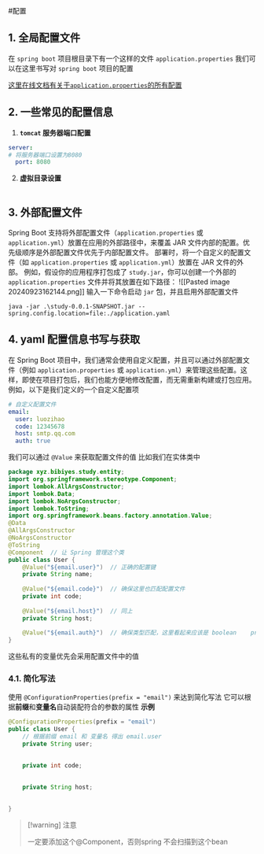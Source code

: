 #配置
## 1. 全局配置文件

在 `spring boot` 项目根目录下有一个这样的文件 `application.properties`
我们可以在这里书写对 `spring boot` 项目的配置

[这里在线文档有关于`application.properties`的所有配置](https://docs.spring.io/spring-boot/appendix/application-properties/index.html#appendix.application-properties.server)

## 2. 一些常见的配置信息

1. **`tomcat` 服务器端口配置**

```yaml
server:
# 将服务器端口设置为8080
  port: 8080
```

2. **虚拟目录设置**

```yaml

```

## 3. 外部配置文件

Spring Boot 支持将外部配置文件（`application.properties` 或 `application.yml`）放置在应用的外部路径中，来覆盖 JAR 文件内部的配置。优先级顺序是外部配置文件优先于内部配置文件。
部署时，将一个自定义的配置文件（如 `application.properties` 或 `application.yml`）放置在 JAR 文件的外部。
例如，假设你的应用程序打包成了 `study.jar`，你可以创建一个外部的 `application.properties` 文件并将其放置在如下路径：
![[Pasted image 20240923162144.png]]
输入一下命令启动 `jar` 包，并且启用外部配置文件

```shell
java -jar .\study-0.0.1-SNAPSHOT.jar --spring.config.location=file:./application.yaml
```

## 4. yaml 配置信息书写与获取

在 Spring Boot 项目中，我们通常会使用自定义配置，并且可以通过外部配置文件（例如 `application.properties` 或 `application.yml`）来管理这些配置。这样，即使在项目打包后，我们也能方便地修改配置，而无需重新构建或打包应用。例如，以下是我们定义的一个自定义配置项

```yaml
# 自定义配置文件
email:
  user: luozihao
  code: 12345678
  host: smtp.qq.com
  auth: true
```
我们可以通过 `@Value` 来获取配置文件的值
比如我们在实体类中
```java
package xyz.bibiyes.study.entity;  
import org.springframework.stereotype.Component;  
import lombok.AllArgsConstructor;  
import lombok.Data;  
import lombok.NoArgsConstructor;  
import lombok.ToString;  
import org.springframework.beans.factory.annotation.Value;  
@Data  
@AllArgsConstructor  
@NoArgsConstructor  
@ToString  
@Component  // 让 Spring 管理这个类  
public class User {  
    @Value("${email.user}")  // 正确的配置键  
    private String name;  
  
    @Value("${email.code}")  // 确保这里也匹配配置文件  
    private int code;  
  
    @Value("${email.host}")  // 同上  
    private String host;  
  
    @Value("${email.auth}")  // 确保类型匹配，这里看起来应该是 boolean    private boolean auth;  
}
```
这些私有的变量优先会采用配置文件中的值

### 4.1. 简化写法
使用  `@ConfigurationProperties(prefix = "email")` 来达到简化写法
它可以根据**前缀**和**变量名**自动装配符合的参数的属性
**示例**
```java
@ConfigurationProperties(prefix = "email")  
public class User {  
	// 根据前缀 email 和 变量名 得出 email.user
    private String user;  
  

    private int code;  
  

    private String host;  
  
 
}
```
> [!warning] 注意 
> 
> 一定要添加这个@Component，否则spring 不会扫描到这个bean
